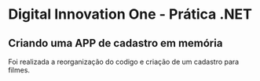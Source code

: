 # Digital Innovation One - Prática .NET

## Criando uma APP de cadastro em memória

Foi realizada a reorganização do codigo e criação de um cadastro para filmes.
